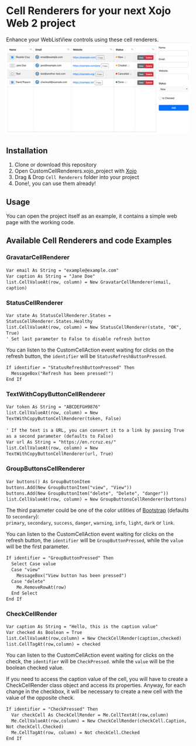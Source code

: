 # Cell Renderers for your next Xojo Web 2 project

Enhance your WebListView controls using these cell renderers.
![Custom Cell Renderers in action](images/example-for-readme_2.png)

## Installation
1. Clone or download this repository
2. Open CustomCellRenderers.xojo_project with [Xojo](https://www.xojo.com/)
3. Drag & Drop `Cell Renderers` folder into your project
4. Done!, you can use them already!

## Usage
You can open the project itself as an example, it contains a simple web page with the working code.

## Available Cell Renderers and code Examples

### GravatarCellRenderer
```xojo
Var email As String = "example@example.com"
Var caption As String = "Jane Doe"
list.CellValueAt(row, column) = New GravatarCellRenderer(email, caption)
```

### StatusCellRenderer
```xojo
Var state As StatusCellRenderer.States = StatusCellRenderer.States.Healthy
list.CellValueAt(row, column) = New StatusCellRenderer(state, "OK", True)
' Set last parameter to False to disable refresh button
```

You can listen to the CustomCellAction event waiting for clicks on the refresh button, the `identifier` will be `StatusRefreshButtonPressed`.

```xojo
If identifier = "StatusRefreshButtonPressed" Then
  MessageBox("Refresh has been pressed!")
End If
```

### TextWithCopyButtonCellRenderer
```xojo
Var token As String = "ABCDEFGH9876"
list.CellValueAt(row, column) = New TextWithCopyButtonCellRenderer(token, False)

' If the text is a URL, you can convert it to a link by passing True as a second parameter (defaults to False)
Var url As String = "https://en.rcruz.es/"
list.CellValueAt(row, column) = New TextWithCopyButtonCellRenderer(url, True)
```

### GroupButtonsCellRenderer
```xojo
Var buttons() As GroupButtonItem
buttons.Add(New GroupButtonItem("view", "View"))
buttons.Add(New GroupButtonItem("delete", "Delete", "danger"))
list.CellValueAt(row, column) = New GroupButtonsCellRenderer(buttons)
```

The third parameter could be one of the color utilities of [Bootstrap](https://getbootstrap.com/docs/5.1/components/buttons/) (defaults to `secondary`):   
`primary`, `secondary`, `success`, `danger`, `warning`, `info`, `light`, `dark` or `link`.

You can listen to the CustomCellAction event waiting for clicks on the refresh button, the `identifier` will be `GroupButtonPressed`, while the `value` will be the first parameter.

```xojo
If identifier = "GroupButtonPressed" Then
  Select Case value
  Case "view"
    MessageBox("View button has been pressed")
  Case "delete"
    Me.RemoveRowAt(row)
  End Select
End If
```
### CheckCellRender
```xojo
Var caption As String = "Hello, this is the caption value"
Var checked As Boolean = True
list.CellValueAt(row,column) = New CheckCellRender(caption,checked)
list.CellTagAt(row,column) = checked
```
You can listen to the CustomCellAction event waiting for clicks on the check, the `identifier` will be `CheckPressed`.  while the `value` will be the boolean checked value.

If you need to access the caption value of the cell, you will have to create a CheckCellRender class object and access its properties.
Anyway, for each change in the checkbox, it will be necessary to create a new cell with the value of the opposite check.

```xojo
If identifier = "CheckPressed" Then
  Var checkCell As CheckCellRender = Me.CellTextAt(row,column)
  Me.CellValueAt(row,column) = New CheckCellRender(checkCell.Caption, Not checkCell.Checked)
  Me.CellTagAt(row, column) = Not checkCell.Checked
End If
```
